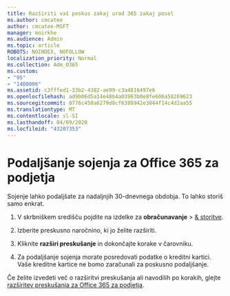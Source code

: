 ```yaml
---
title: Razširiti vaš poskus zakaj urad 365 zakaj posel
ms.author: cmcatee
author: cmcatee-MSFT
manager: mnirkhe
ms.audience: Admin
ms.topic: article
ROBOTS: NOINDEX, NOFOLLOW
localization_priority: Normal
ms.collection: Adm_O365
ms.custom:
- "95"
- "1400006"
ms.assetid: c3fffed1-33b2-4382-ae99-c3a4816497e6
ms.openlocfilehash: ad9b06d5a14e48b4a03963b0e8fe606a58269623
ms.sourcegitcommit: 0776c450a6279d8cf6386942e3844f14c4d2aa55
ms.translationtype: MT
ms.contentlocale: sl-SI
ms.lasthandoff: 04/09/2020
ms.locfileid: "43207353"
---
```

# <a name="extend-your-trial-for-office-365-for-business"></a>Podaljšanje sojenja za Office 365 za podjetja

Sojenje lahko podaljšate za nadaljnjih 30-dnevnega obdobja. To lahko storiš samo enkrat.
  
1. V skrbniškem središču pojdite na izdelke za **obračunavanje** \> [& storitve](https://portal.office.com/adminportal/home#/subscriptions).

2. Izberite preskusno naročnino, ki jo želite razširiti.

3. Kliknite **razširi preskušanje** in dokončajte korake v čarovniku.

4. Za podaljšanje sojenja morate posredovati podatke o kreditni kartici. Vaše kreditne kartice ne bomo zaračunali za poskusno podaljšanje.

Če želite izvedeti več o razširitvi preskušanja ali navodilih po korakih, glejte [razširitev preskušanja za Office 365 za podjetja](https://docs.microsoft.com/microsoft-365/commerce/extend-your-trial).

